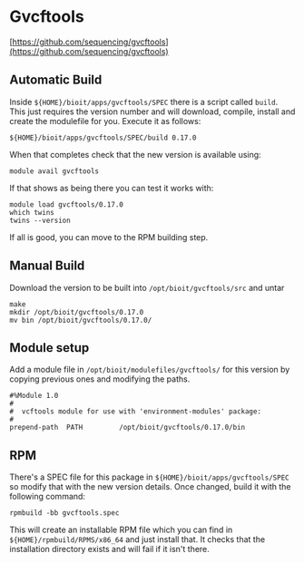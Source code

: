 # Gvcftools

[https://github.com/sequencing/gvcftools](https://github.com/sequencing/gvcftools)

## Automatic Build

Inside `${HOME}/bioit/apps/gvcftools/SPEC` there is a script called `build`. This just requires the version number and will download, compile, install and create the modulefile for you. Execute it as follows: 

    ${HOME}/bioit/apps/gvcftools/SPEC/build 0.17.0

When that completes check that the new version is available using:

    module avail gvcftools

If that shows as being there you can test it works with:

    module load gvcftools/0.17.0
    which twins
    twins --version

If all is good, you can move to the RPM building step.

## Manual Build

Download the version to be built into `/opt/bioit/gvcftools/src` and untar

    make
    mkdir /opt/bioit/gvcftools/0.17.0
    mv bin /opt/bioit/gvcftools/0.17.0/

## Module setup

Add a module file in `/opt/bioit/modulefiles/gvcftools/` for this version by copying previous ones and modifying the paths.

    #%Module 1.0
    #
    #  vcftools module for use with 'environment-modules' package:
    #
    prepend-path  PATH         /opt/bioit/gvcftools/0.17.0/bin

## RPM

There's a SPEC file for this package in `${HOME}/bioit/apps/gvcftools/SPEC` so modify that with the new version details. Once changed, build it with the following command:

    rpmbuild -bb gvcftools.spec

This will create an installable RPM file which you can find in `${HOME}/rpmbuild/RPMS/x86_64` and just install that. It checks that the installation directory exists and will fail if it isn't there.
